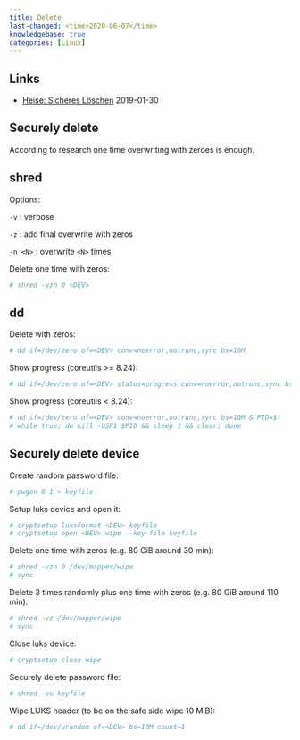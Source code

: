 ```yaml
---
title: Delete
last-changed: <time>2020-06-07</time>
knowledgebase: true
categories: [Linux]
---
```

## Links

* [Heise: Sicheres Löschen](https://www.heise.de/security/meldung/Sicheres-Loeschen-Einmal-ueberschreiben-genuegt-198816.html) <time>2019-01-30</time>

## Securely delete

According to research one time overwriting with zeroes is enough.

## shred

Options:

`-v`
: verbose

`-z`
: add final overwrite with zeros

`-n <N>`
: overwrite `<N>` times

Delete one time with zeros:

```sh
# shred -vzn 0 <DEV>
```

## dd

Delete with zeros:

```sh
# dd if=/dev/zero of=<DEV> conv=noerror,notrunc,sync bs=10M
```

Show progress (coreutils >= 8.24):

```sh
# dd if=/dev/zero of=<DEV> status=progress conv=noerror,notrunc,sync bs=10M
```

Show progress (coreutils < 8.24):

```sh
# dd if=/dev/zero of=<DEV> conv=noerror,notrunc,sync bs=10M & PID=$!
# while true; do kill -USR1 $PID && sleep 1 && clear; done
```

## Securely delete device

Create random password file:

```sh
# pwgen 8 1 > keyfile
```

Setup luks device and open it:

```sh
# cryptsetup luksFormat <DEV> keyfile
# cryptsetup open <DEV> wipe --key-file keyfile
```

Delete one time with zeros (e.g. 80 GiB around 30 min):

```sh
# shred -vzn 0 /dev/mapper/wipe
# sync
```

Delete 3 times randomly plus one time with zeros (e.g. 80 GiB around 110 min):

```sh
# shred -vz /dev/mapper/wipe
# sync
```

Close luks device:

```sh
# cryptsetup close wipe
```

Securely delete password file:

```sh
# shred -vu keyfile
```

Wipe LUKS header (to be on the safe side wipe 10 MiB):

```sh
# dd if=/dev/urandom of=<DEV> bs=10M count=1
```
